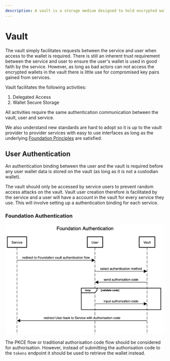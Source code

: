 ```yaml
---
description: A vault is a storage medium designed to hold encrypted wallets
---
```


# Vault

The vault simply facilitates requests between the service and user when access to the wallet is required. There is still an inherent trust requirement between the service and user to ensure the user's wallet is used in good faith by the service. However, as long as bad actors can not access the encrypted wallets in the vault there is little use for compromised key pairs gained from services.

Vault facilitates the following activities:

1. Delegated Access
2. Wallet Secure Storage

All activities require the same authentication communication between the vault, user and service.

We also understand new standards are hard to adopt so it is up to the vault provider to provider services with easy to use interfaces as long as the underlying [Foundation Principles](../#foundation-principles) are satisfied.

## User Authentication

An authentication binding between the user and the vault is required before any user wallet data is stored on the vault \(as long as it is not a custodian wallet\). 

The vault should only be accessed by service users to prevent random access attacks on the vault. Vault user creation therefore is facilitated by the service and a user will have a account in the vault for every service they use. This will involve setting up a authentication binding for each service.

### Foundation Authentication

![](../.gitbook/assets/foundation-authentication.png)

The PKCE flow or traditional authorisation code flow should be considered for authorisation. However, instead of submitting the authorisation code to the `tokens` endpoint it should be used to retrieve the wallet instead.

